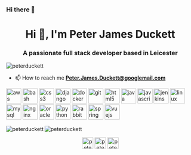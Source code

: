 ### Hi there 👋

<h1 align="center">Hi 👋, I'm Peter James Duckett</h1>
<h3 align="center">A passionate full stack developer based in Leicester</h3>

<p align="left"> <img src="https://komarev.com/ghpvc/?username=peterduckett" alt="peterduckett" /> </p>

- 📫 How to reach me **Peter.James.Duckett@googlemail.com**

<p align="left"><img src="https://devicons.github.io/devicon/devicon.git/icons/amazonwebservices/amazonwebservices-original-wordmark.svg" alt="aws" width="40" height="40"/> <img src="https://www.vectorlogo.zone/logos/gnu_bash/gnu_bash-icon.svg" alt="bash" width="40" height="40"/> <img src="https://devicons.github.io/devicon/devicon.git/icons/css3/css3-original-wordmark.svg" alt="css3" width="40" height="40"/> <img src="https://devicons.github.io/devicon/devicon.git/icons/django/django-original.svg" alt="django" width="40" height="40"/> <img src="https://devicons.github.io/devicon/devicon.git/icons/docker/docker-original-wordmark.svg" alt="docker" width="40" height="40"/> <img src="https://www.vectorlogo.zone/logos/git-scm/git-scm-icon.svg" alt="git" width="40" height="40"/> <img src="https://devicons.github.io/devicon/devicon.git/icons/html5/html5-original-wordmark.svg" alt="html5" width="40" height="40"/> <img src="https://devicons.github.io/devicon/devicon.git/icons/java/java-original-wordmark.svg" alt="java" width="40" height="40"/> <img src="https://devicons.github.io/devicon/devicon.git/icons/javascript/javascript-original.svg" alt="javascript" width="40" height="40"/> <img src="https://www.vectorlogo.zone/logos/jenkins/jenkins-icon.svg" alt="jenkins" width="40" height="40"/> <img src="https://devicons.github.io/devicon/devicon.git/icons/linux/linux-original.svg" alt="linux" width="40" height="40"/> <img src="https://devicons.github.io/devicon/devicon.git/icons/mysql/mysql-original-wordmark.svg" alt="mysql" width="40" height="40"/> <img src="https://devicons.github.io/devicon/devicon.git/icons/nginx/nginx-original.svg" alt="nginx" width="40" height="40"/> <img src="https://devicons.github.io/devicon/devicon.git/icons/oracle/oracle-original.svg" alt="oracle" width="40" height="40"/> <img src="https://devicons.github.io/devicon/devicon.git/icons/python/python-original.svg" alt="python" width="40" height="40"/> <img src="https://www.vectorlogo.zone/logos/rabbitmq/rabbitmq-icon.svg" alt="rabbitMQ" width="40" height="40"/> <img src="https://www.vectorlogo.zone/logos/springio/springio-icon.svg" alt="spring" width="40" height="40"/> <img src="https://devicons.github.io/devicon/devicon.git/icons/vuejs/vuejs-original-wordmark.svg" alt="vuejs" width="40" height="40"/></p><img align="left" src="https://github-readme-stats.vercel.app/api/top-langs/?username=peterduckett&layout=compact&hide=html" alt="peterduckett" />

<img align="center" src="https://github-readme-stats.vercel.app/api?username=peterduckett&show_icons=true" alt="peterduckett" />

<p align="center">
<a href="https://twitter.com/peterjduckett" target="blank"><img align="center" src="https://cdn.jsdelivr.net/npm/simple-icons@3.0.1/icons/twitter.svg" alt="peterjduckett" height="30" width="30" /></a>
<a href="https://linkedin.com/in/peterjduckett" target="blank"><img align="center" src="https://cdn.jsdelivr.net/npm/simple-icons@3.0.1/icons/linkedin.svg" alt="peterjduckett" height="30" width="30" /></a>
<a href="https://fb.com/peterjduckett" target="blank"><img align="center" src="https://cdn.jsdelivr.net/npm/simple-icons@3.0.1/icons/facebook.svg" alt="peterjduckett" height="30" width="30" /></a>
</p>







<!--
**PeterDuckett/PeterDuckett** is a ✨ _special_ ✨ repository because its `README.md` (this file) appears on your GitHub profile.

Here are some ideas to get you started:

- 🔭 I’m currently working on ...
- 🌱 I’m currently learning ...
- 👯 I’m looking to collaborate on ...
- 🤔 I’m looking for help with ...
- 💬 Ask me about ...
- 📫 How to reach me: ...
- 😄 Pronouns: ...
- ⚡ Fun fact: ...
-->

